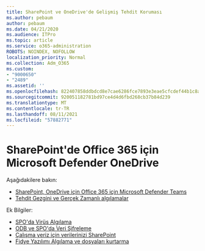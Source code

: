 ```yaml
---
title: SharePoint ve OneDrive'de Gelişmiş Tehdit Koruması
ms.author: pebaum
author: pebaum
ms.date: 04/21/2020
ms.audience: ITPro
ms.topic: article
ms.service: o365-administration
ROBOTS: NOINDEX, NOFOLLOW
localization_priority: Normal
ms.collection: Adm_O365
ms.custom:
- "9000650"
- "2489"
ms.assetid: ''
ms.openlocfilehash: 822407858ddbdcd8e7cae6286fce7893e3eae5cfcdef44b1c8ad332c67a3ee77
ms.sourcegitcommit: 920051182781bd97ce4d4d6fbd268cb37b84d239
ms.translationtype: MT
ms.contentlocale: tr-TR
ms.lasthandoff: 08/11/2021
ms.locfileid: "57882771"
---
```

# <a name="microsoft-defender-for-office-365-in-sharepoint-and-onedrive"></a>SharePoint'de Office 365 için Microsoft Defender OneDrive

Aşağıdakilere bakın:
- [SharePoint, OneDrive için Office 365 için Microsoft Defender Teams](https://docs.microsoft.com/microsoft-365/security/office-365-security/atp-for-spo-odb-and-teams)
- [Tehdit Gezgini ve Gerçek Zamanlı algılamalar](https://docs.microsoft.com/microsoft-365/security/office-365-security/threat-explorer-views)


Ek Bilgiler:

- [SPO'da Virüs Algılama](https://docs.microsoft.com/microsoft-365/security/office-365-security/virus-detection-in-spo)</br>
- [ODB ve SPO'da Veri Şifreleme](https://docs.microsoft.com/microsoft-365/compliance/data-encryption-in-odb-and-spo)</br>
- [Çalışma yeriz için verilerinizi SharePoint](https://docs.microsoft.com/sharepoint/safeguarding-your-data)</br>
- [Fidye Yazılımı Algılama ve dosyaları kurtarma](https://support.office.com/article/Ransomware-detection-and-recovering-your-files-0d90ec50-6bfd-40f4-acc7-b8c12c73637f)